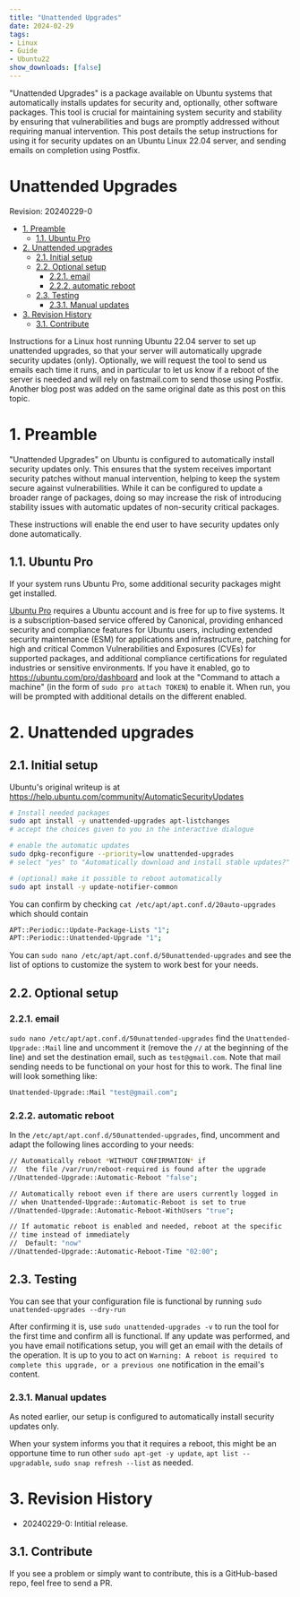 ```yaml
---
title: "Unattended Upgrades"
date: 2024-02-29
tags:
- Linux
- Guide
- Ubuntu22
show_downloads: [false]
---
```


"Unattended Upgrades" is a package available on Ubuntu systems that automatically installs updates for security and, optionally, other software packages. 
This tool is crucial for maintaining system security and stability by ensuring that vulnerabilities and bugs are promptly addressed without requiring manual intervention.
This post details the setup instructions for using it for security updates on an Ubuntu Linux 22.04 server, and sending emails on completion using Postfix.

<h1>Unattended Upgrades</h1>

Revision: 20240229-0

- [1. Preamble](#1-preamble)
  - [1.1. Ubuntu Pro](#11-ubuntu-pro)
- [2. Unattended upgrades](#2-unattended-upgrades)
  - [2.1. Initial setup](#21-initial-setup)
  - [2.2. Optional setup](#22-optional-setup)
    - [2.2.1. email](#221-email)
    - [2.2.2. automatic reboot](#222-automatic-reboot)
  - [2.3. Testing](#23-testing)
    - [2.3.1. Manual updates](#231-manual-updates)
- [3. Revision History](#3-revision-history)
  - [3.1. Contribute](#31-contribute)

Instructions for a Linux host running Ubuntu 22.04 server to set up unattended upgrades, so that your server will automatically upgrade security updates (only).
Optionally, we will request the tool to send us emails each time it runs, and in particular to let us know if a reboot of the server is needed and will rely on fastmail.com to send those using Postfix. Another blog post was added on the same original date as this post on this topic.

# 1. Preamble

"Unattended Upgrades" on Ubuntu is configured to automatically install security updates only. This ensures that the system receives important security patches without manual intervention, helping to keep the system secure against vulnerabilities. 
While it can be configured to update a broader range of packages, doing so may increase the risk of introducing stability issues with automatic updates of non-security critical packages.

These instructions will enable the end user to have security updates only done automatically. 

## 1.1. Ubuntu Pro

If your system runs Ubuntu Pro, some additional security packages might get installed.

[Ubuntu Pro](https://ubuntu.com/pro) requires a Ubuntu account and is free for up to five systems. It is a subscription-based service offered by Canonical, providing enhanced security and compliance features for Ubuntu users, including extended security maintenance (ESM) for applications and infrastructure, patching for high and critical Common Vulnerabilities and Exposures (CVEs) for supported packages, and additional compliance certifications for regulated industries or sensitive environments. If you have it enabled, go to https://ubuntu.com/pro/dashboard and look at the "Command to attach a machine" (in the form of `sudo pro attach TOKEN`) to enable it. When run, you will be prompted with additional details on the different enabled.

# 2. Unattended upgrades

## 2.1. Initial setup

Ubuntu's original writeup is at https://help.ubuntu.com/community/AutomaticSecurityUpdates

```bash
# Install needed packages
sudo apt install -y unattended-upgrades apt-listchanges
# accept the choices given to you in the interactive dialogue

# enable the automatic updates
sudo dpkg-reconfigure --priority=low unattended-upgrades
# select "yes" to "Automatically download and install stable updates?"

# (optional) make it possible to reboot automatically
sudo apt install -y update-notifier-common
```

You can confirm by checking `cat /etc/apt/apt.conf.d/20auto-upgrades` which should contain
```bash
APT::Periodic::Update-Package-Lists "1";
APT::Periodic::Unattended-Upgrade "1";
```

You can `sudo nano /etc/apt/apt.conf.d/50unattended-upgrades` and see the list of options to customize the system to work best for your needs.

## 2.2. Optional setup

### 2.2.1. email

`sudo nano /etc/apt/apt.conf.d/50unattended-upgrades` find the `Unattended-Upgrade::Mail` line and uncomment it (remove the `//` at the beginning of the line) and set the destination email, such as `test@gmail.com`. Note that mail sending needs to be functional on your host for this to work. The final line will look something like:
```bash
Unattended-Upgrade::Mail "test@gmail.com";
```

### 2.2.2. automatic reboot

In the `/etc/apt/apt.conf.d/50unattended-upgrades`, find, uncomment and adapt the following lines according to your needs:

```bash
// Automatically reboot *WITHOUT CONFIRMATION* if
//  the file /var/run/reboot-required is found after the upgrade
//Unattended-Upgrade::Automatic-Reboot "false";

// Automatically reboot even if there are users currently logged in
// when Unattended-Upgrade::Automatic-Reboot is set to true
//Unattended-Upgrade::Automatic-Reboot-WithUsers "true";

// If automatic reboot is enabled and needed, reboot at the specific
// time instead of immediately
//  Default: "now"
//Unattended-Upgrade::Automatic-Reboot-Time "02:00";
```

## 2.3. Testing

You can see that your configuration file is functional by running `sudo unattended-upgrades --dry-run`

After confirming it is, use `sudo unattended-upgrades -v` to run the tool for the first time and confirm all is functional.
If any update was performed, and you have email notifications setup, you will get an email with the details of the operation.
It is up to you to act on `Warning: A reboot is required to complete this upgrade, or a previous one` notification in the email's content.

### 2.3.1. Manual updates

As noted earlier, our setup is configured to automatically install security updates only.

When your system informs you that it requires a reboot, this might be an opportune time to run other `sudo apt-get -y update`, `apt list --upgradable`, `sudo snap refresh --list` as needed.


# 3. Revision History

- 20240229-0: Intitial release.
 
## 3.1. Contribute

If you see a problem or simply want to contribute, this is a GitHub-based repo, feel free to send a PR.
